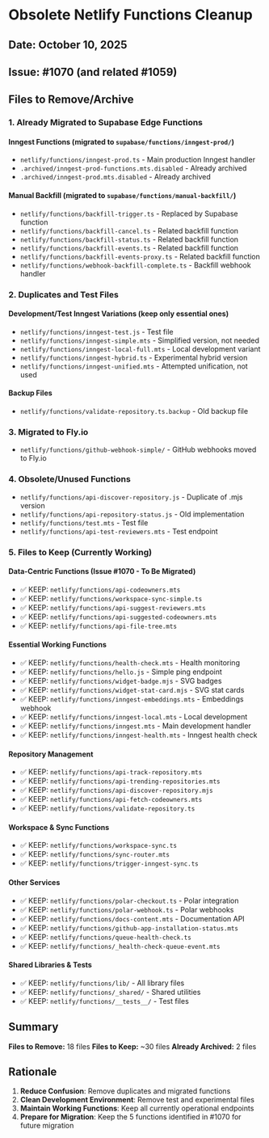 # Obsolete Netlify Functions Cleanup

## Date: October 10, 2025
## Issue: #1070 (and related #1059)

## Files to Remove/Archive

### 1. Already Migrated to Supabase Edge Functions

#### Inngest Functions (migrated to `supabase/functions/inngest-prod/`)
- `netlify/functions/inngest-prod.ts` - Main production Inngest handler
- `.archived/inngest-prod-functions.mts.disabled` - Already archived
- `.archived/inngest-prod.mts.disabled` - Already archived

#### Manual Backfill (migrated to `supabase/functions/manual-backfill/`)
- `netlify/functions/backfill-trigger.ts` - Replaced by Supabase function
- `netlify/functions/backfill-cancel.ts` - Related backfill function
- `netlify/functions/backfill-status.ts` - Related backfill function  
- `netlify/functions/backfill-events.ts` - Related backfill function
- `netlify/functions/backfill-events-proxy.ts` - Related backfill function
- `netlify/functions/webhook-backfill-complete.ts` - Backfill webhook handler

### 2. Duplicates and Test Files

#### Development/Test Inngest Variations (keep only essential ones)
- `netlify/functions/inngest-test.js` - Test file
- `netlify/functions/inngest-simple.mts` - Simplified version, not needed
- `netlify/functions/inngest-local-full.mts` - Local development variant
- `netlify/functions/inngest-hybrid.ts` - Experimental hybrid version
- `netlify/functions/inngest-unified.mts` - Attempted unification, not used

#### Backup Files
- `netlify/functions/validate-repository.ts.backup` - Old backup file

### 3. Migrated to Fly.io
- `netlify/functions/github-webhook-simple/` - GitHub webhooks moved to Fly.io

### 4. Obsolete/Unused Functions
- `netlify/functions/api-discover-repository.js` - Duplicate of .mjs version
- `netlify/functions/api-repository-status.js` - Old implementation
- `netlify/functions/test.mts` - Test file
- `netlify/functions/api-test-reviewers.mts` - Test endpoint

### 5. Files to Keep (Currently Working)

#### Data-Centric Functions (Issue #1070 - To Be Migrated)
- ✅ KEEP: `netlify/functions/api-codeowners.mts`
- ✅ KEEP: `netlify/functions/workspace-sync-simple.ts`
- ✅ KEEP: `netlify/functions/api-suggest-reviewers.mts`
- ✅ KEEP: `netlify/functions/api-suggested-codeowners.mts`
- ✅ KEEP: `netlify/functions/api-file-tree.mts`

#### Essential Working Functions
- ✅ KEEP: `netlify/functions/health-check.mts` - Health monitoring
- ✅ KEEP: `netlify/functions/hello.js` - Simple ping endpoint
- ✅ KEEP: `netlify/functions/widget-badge.mjs` - SVG badges
- ✅ KEEP: `netlify/functions/widget-stat-card.mjs` - SVG stat cards
- ✅ KEEP: `netlify/functions/inngest-embeddings.mts` - Embeddings webhook
- ✅ KEEP: `netlify/functions/inngest-local.mts` - Local development
- ✅ KEEP: `netlify/functions/inngest.mts` - Main development handler
- ✅ KEEP: `netlify/functions/inngest-health.mts` - Inngest health check

#### Repository Management
- ✅ KEEP: `netlify/functions/api-track-repository.mts`
- ✅ KEEP: `netlify/functions/api-trending-repositories.mts`
- ✅ KEEP: `netlify/functions/api-discover-repository.mjs`
- ✅ KEEP: `netlify/functions/api-fetch-codeowners.mts`
- ✅ KEEP: `netlify/functions/validate-repository.ts`

#### Workspace & Sync Functions
- ✅ KEEP: `netlify/functions/workspace-sync.ts`
- ✅ KEEP: `netlify/functions/sync-router.mts`
- ✅ KEEP: `netlify/functions/trigger-inngest-sync.ts`

#### Other Services
- ✅ KEEP: `netlify/functions/polar-checkout.ts` - Polar integration
- ✅ KEEP: `netlify/functions/polar-webhook.ts` - Polar webhooks
- ✅ KEEP: `netlify/functions/docs-content.mts` - Documentation API
- ✅ KEEP: `netlify/functions/github-app-installation-status.mts`
- ✅ KEEP: `netlify/functions/queue-health-check.ts`
- ✅ KEEP: `netlify/functions/_health-check-queue-event.mts`

#### Shared Libraries & Tests
- ✅ KEEP: `netlify/functions/lib/` - All library files
- ✅ KEEP: `netlify/functions/_shared/` - Shared utilities
- ✅ KEEP: `netlify/functions/__tests__/` - Test files

## Summary

**Files to Remove:** 18 files
**Files to Keep:** ~30 files
**Already Archived:** 2 files

## Rationale

1. **Reduce Confusion**: Remove duplicates and migrated functions
2. **Clean Development Environment**: Remove test and experimental files
3. **Maintain Working Functions**: Keep all currently operational endpoints
4. **Prepare for Migration**: Keep the 5 functions identified in #1070 for future migration